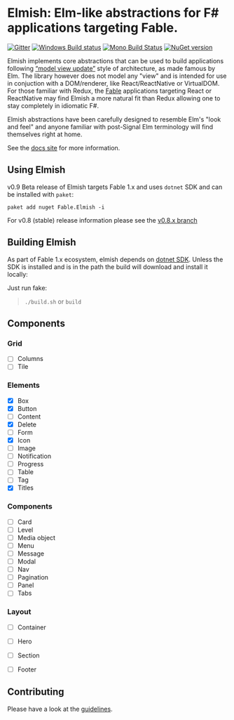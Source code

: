 Elmish: Elm-like abstractions for F# applications targeting Fable.
=======

[![Gitter](https://badges.gitter.im/gitterHQ/gitter.svg)](https://gitter.im/fable-compiler/Fable)
[![Windows Build status](https://ci.appveyor.com/api/projects/status/c8k7a67evgci6ama?svg=true)](https://ci.appveyor.com/project/et1975/elmish)
[![Mono Build Status](https://travis-ci.org/fable-elmish/elmish.svg "Mono Build Status")](https://travis-ci.org/fable-elmish/elmish)
[![NuGet version](https://badge.fury.io/nu/Fable.Elmish.svg)](https://badge.fury.io/nu/Fable.Elmish)

Elmish implements core abstractions that can be used to build applications following [“model view update”](http://www.elm-tutorial.org/en/02-elm-arch/01-introduction.html) style of architecture, as made famous by Elm.
The library however does not model any "view" and is intended for use in conjuction with a DOM/renderer, like React/ReactNative or VirtualDOM.
For those familiar with Redux, the [Fable](https://github.com/fable-compiler) applications targeting React or ReactNative may find Elmish a more natural fit than Redux allowing one to stay completely in idiomatic F#.

Elmish abstractions have been carefully designed to resemble Elm's "look and feel" and anyone familiar with post-Signal Elm terminology will find themselves right at home.

See the [docs site](https://fable-elmish.github.io/elmish/) for more information.


Using Elmish
------
v0.9 Beta release of Elmish targets Fable 1.x and uses `dotnet` SDK and can be installed with `paket`:

`paket add nuget Fable.Elmish -i`

For v0.8 (stable) release information please see the [v0.8.x branch](https://github.com/fable-elmish/elmish/tree/v0.8.x)


Building Elmish
------
As part of Fable 1.x ecosystem, elmish depends on [dotnet SDK](https://www.microsoft.com/net/download/core).
Unless the SDK is installed and is in the path the build will download and install it locally:

Just run fake:
> `./build.sh` or `build`


Components
------
### Grid
 - [ ] Columns
 - [ ] Tile

### Elements
 - [X] Box
 - [X] Button
 - [ ] Content
 - [X] Delete
 - [ ] Form
 - [X] Icon
 - [ ] Image
 - [ ] Notification
 - [ ] Progress
 - [ ] Table
 - [ ] Tag
 - [X] Titles

### Components
 - [ ] Card
 - [ ] Level
 - [ ] Media object
 - [ ] Menu
 - [ ] Message
 - [ ] Modal
 - [ ] Nav
 - [ ] Pagination
 - [ ] Panel
 - [ ] Tabs
### Layout
 - [ ] Container
 - [ ] Hero
 - [ ] Section
 - [ ] Footer


Contributing
------
Please have a look at the [guidelines](https://github.com/fable-elmish/elmish/blob/master/.github/CONTRIBUTING.md).

